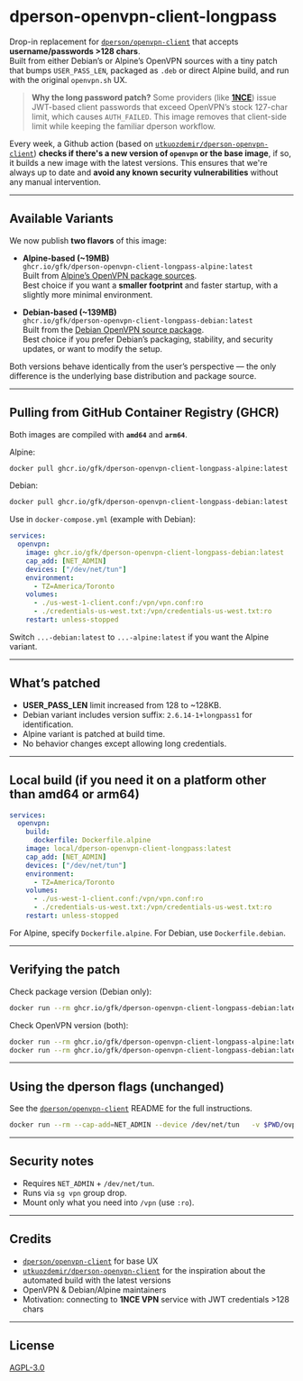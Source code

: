 
# dperson-openvpn-client-longpass

Drop-in replacement for [`dperson/openvpn-client`](https://github.com/dperson/openvpn-client) that accepts **username/passwords >128 chars**.  
Built from either Debian’s or Alpine’s OpenVPN sources with a tiny patch that bumps `USER_PASS_LEN`, packaged as `.deb` or direct Alpine build, and run with the original `openvpn.sh` UX.

> **Why the long password patch?** Some providers (like [**1NCE**](https://help.1nce.com/dev-hub/docs/vpn-service-features-limitations#vpn-client-password-length)) issue JWT-based client passwords that exceed OpenVPN’s stock 127-char limit, which causes `AUTH_FAILED`. This image removes that client-side limit while keeping the familiar dperson workflow.

Every week, a Github action (based on [`utkuozdemir/dperson-openvpn-client`](https://github.com/utkuozdemir/dperson-openvpn-client)) **checks if there's a new version of `openvpn` or the base image**, if so, it builds a new image with the latest versions. This ensures that we're always up to date and **avoid any known security vulnerabilities** without any manual intervention.

---

## Available Variants

We now publish **two flavors** of this image:

- **Alpine-based (~19MB)**  
  `ghcr.io/gfk/dperson-openvpn-client-longpass-alpine:latest`  
  Built from [Alpine’s OpenVPN package sources](https://pkgs.alpinelinux.org/package/v3.22/main/x86_64/openvpn).  
  Best choice if you want a **smaller footprint** and faster startup, with a slightly more minimal environment.

- **Debian-based (~139MB)**  
  `ghcr.io/gfk/dperson-openvpn-client-longpass-debian:latest`  
  Built from the [Debian OpenVPN source package](https://tracker.debian.org/pkg/openvpn).  
  Best choice if you prefer Debian’s packaging, stability, and security updates, or want to modify the setup.

Both versions behave identically from the user’s perspective — the only difference is the underlying base distribution and package source.

---

## Pulling from GitHub Container Registry (GHCR)

Both images are compiled with **`amd64`** and **`arm64`**.

Alpine:
```bash
docker pull ghcr.io/gfk/dperson-openvpn-client-longpass-alpine:latest
```

Debian:
```bash
docker pull ghcr.io/gfk/dperson-openvpn-client-longpass-debian:latest
```

Use in `docker-compose.yml` (example with Debian):
```yaml
services:
  openvpn:
    image: ghcr.io/gfk/dperson-openvpn-client-longpass-debian:latest
    cap_add: [NET_ADMIN]
    devices: ["/dev/net/tun"]
    environment:
      - TZ=America/Toronto
    volumes:
      - ./us-west-1-client.conf:/vpn/vpn.conf:ro
      - ./credentials-us-west.txt:/vpn/credentials-us-west.txt:ro
    restart: unless-stopped
```

Switch `...-debian:latest` to `...-alpine:latest` if you want the Alpine variant.

---

## What’s patched

- **USER_PASS_LEN** limit increased from 128 to ~128KB.
- Debian variant includes version suffix: `2.6.14-1+longpass1` for identification.
- Alpine variant is patched at build time.
- No behavior changes except allowing long credentials.

---

## Local build (if you need it on a platform other than amd64 or arm64)

```yaml
services:
  openvpn:
    build:
      dockerfile: Dockerfile.alpine
    image: local/dperson-openvpn-client-longpass:latest
    cap_add: [NET_ADMIN]
    devices: ["/dev/net/tun"]
    environment:
      - TZ=America/Toronto
    volumes:
      - ./us-west-1-client.conf:/vpn/vpn.conf:ro
      - ./credentials-us-west.txt:/vpn/credentials-us-west.txt:ro
    restart: unless-stopped
```

For Alpine, specify `Dockerfile.alpine`. For Debian, use `Dockerfile.debian`.

---

## Verifying the patch

Check package version (Debian only):
```bash
docker run --rm ghcr.io/gfk/dperson-openvpn-client-longpass-debian:latest   bash -lc 'dpkg -s openvpn | grep ^Version'
```

Check OpenVPN version (both):
```bash
docker run --rm ghcr.io/gfk/dperson-openvpn-client-longpass-alpine:latest /usr/sbin/openvpn --version
docker run --rm ghcr.io/gfk/dperson-openvpn-client-longpass-debian:latest /usr/sbin/openvpn --version
```

---

## Using the dperson flags (unchanged)

See the [`dperson/openvpn-client`](https://github.com/dperson/openvpn-client) README for the full instructions.

```bash
docker run --rm --cap-add=NET_ADMIN --device /dev/net/tun   -v $PWD/ovpn:/vpn   ghcr.io/gfk/dperson-openvpn-client-longpass-debian:latest   -v 'vpn.server.example;USERNAME;A_very_long_password'   -r 192.168.1.0/24 -f ""
```

---

## Security notes

- Requires `NET_ADMIN` + `/dev/net/tun`.
- Runs via `sg vpn` group drop.
- Mount only what you need into `/vpn` (use `:ro`).

---

## Credits

- [`dperson/openvpn-client`](https://github.com/dperson/openvpn-client) for base UX
- [`utkuozdemir/dperson-openvpn-client`](https://github.com/utkuozdemir/dperson-openvpn-client) for the inspiration about the automated build with the latest versions 
- OpenVPN & Debian/Alpine maintainers
- Motivation: connecting to **1NCE VPN** service with JWT credentials >128 chars

---

## License

[AGPL-3.0](https://www.gnu.org/licenses/agpl-3.0.en.html)
